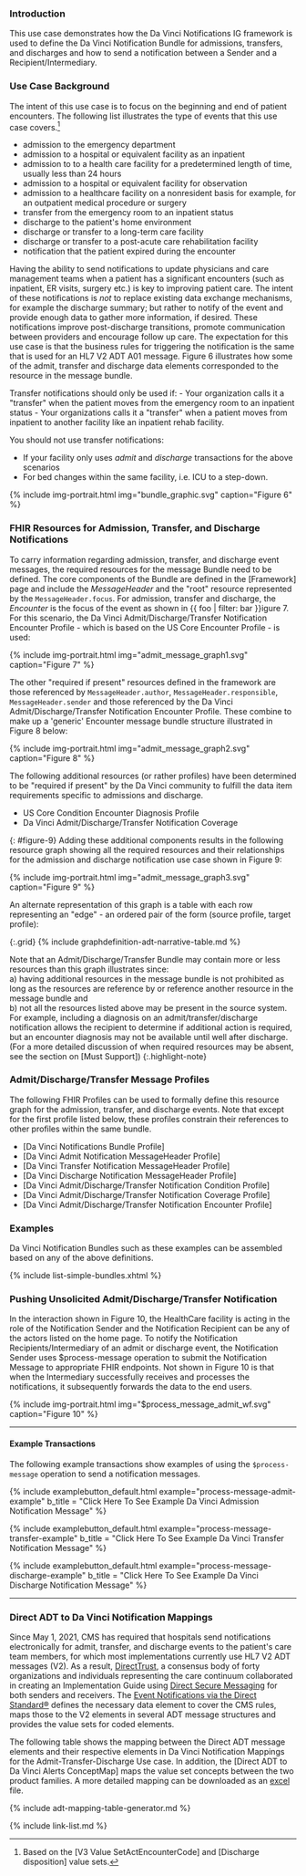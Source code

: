
###  Introduction

This use case demonstrates how the Da Vinci Notifications IG framework is used to define the Da Vinci Notification Bundle for admissions, transfers, and discharges and how to send a notification between a Sender and a Recipient/Intermediary.

### Use Case Background

The intent of this use case is to focus on the beginning and end of patient encounters.  The following list illustrates the type of events that this use case covers.[^2]

- admission to the emergency department
- admission to a hospital or equivalent facility as an inpatient
- admission to to a health care facility for a predetermined length of time, usually less than 24 hours
- admission to a hospital or equivalent facility for observation
- admission to a healthcare facility on a nonresident basis for example, for an outpatient medical procedure or surgery
- transfer from the emergency room to an inpatient status
- discharge to the patient's home environment
- discharge or transfer to a long-term care facility
- discharge or transfer to a post-acute care rehabilitation facility
- notification that the patient expired during the encounter

Having the ability to send notifications to update physicians and care management teams when a patient has a significant encounters (such as inpatient, ER visits, surgery etc.) is key to improving patient care.  The intent of these notifications is *not* to replace existing data exchange mechanisms, for example the discharge summary; but rather to notify of the event and provide enough data to gather more information, if desired. These notifications improve post-discharge transitions, promote communication between providers and encourage follow up care. The expectation for this use case is that the business rules for triggering the notification is the same that is used for an HL7 V2 ADT A01 message.  Figure 6 illustrates how some of the admit, transfer and discharge data elements corresponded to the resource in the message bundle.

<div markdown ="1" class="bg-info">
Transfer notifications should only be used if:
- Your organization calls it a "transfer" when the patient moves from the emergency room to an inpatient status
- Your organizations calls it a "transfer" when a patient moves from inpatient to another facility like an inpatient rehab facility.

You should not use transfer notifications:
- If your facility only uses *admit* and *discharge* transactions for the above scenarios
- For bed changes within the same facility, i.e. ICU to a step-down.
</div>

{% include img-portrait.html img="bundle_graphic.svg" caption="Figure 6" %}

<!--
The Provider is notified when:

- A Patient is admitted to the hospital for inpatient or emergency care
- A Patient is discharged from the hospital
- A Patient is transferred from one care unit to another
-->

### FHIR Resources for Admission, Transfer, and Discharge Notifications

To carry information regarding admission, transfer, and discharge event messages, the required resources for the message Bundle need to be defined.  The core components of the Bundle are defined in the [Framework] page and include the *MessageHeader* and the "root" resource represented by the  `MessageHeader.focus`.  For admission, transfer and discharge, the *Encounter* is the focus of the event as shown in {{ foo | filter: bar }}igure 7. For this scenario, the Da Vinci Admit/Discharge/Transfer Notification Encounter Profile - which is based on the US Core Encounter Profile - is used:

{% include img-portrait.html img="admit_message_graph1.svg" caption="Figure 7" %}

The other "required if present" resources defined in the framework are those referenced by `MessageHeader.author`, `MessageHeader.responsible`, `MessageHeader.sender` and those referenced by the Da Vinci Admit/Discharge/Transfer Notification Encounter Profile. These combine to make up a 'generic' Encounter message bundle structure illustrated in Figure 8 below:


{% include img-portrait.html img="admit_message_graph2.svg" caption="Figure 8" %}

The following additional resources (or rather profiles) have been determined to be "required if present" by the Da Vinci community to fulfill the data item requirements specific to admissions and discharge.

- US Core Condition Encounter Diagnosis Profile
- Da Vinci Admit/Discharge/Transfer Notification Coverage

{: #figure-9}
Adding these additional components results in the following resource graph showing all the required resources and their relationships for the admission and discharge notification use case shown in Figure 9:

{% include img-portrait.html img="admit_message_graph3.svg" caption="Figure 9" %}

An alternate representation of this graph is a table with each row representing an "edge" - an ordered pair of the form (source profile, target profile):

{:.grid}
{% include graphdefinition-adt-narrative-table.md %}


Note that an Admit/Discharge/Transfer Bundle may contain more or less resources than this graph illustrates since:  
a) having additional resources in the message bundle is not prohibited as long as the resources are reference by or reference another resource in the message bundle and  
b) not all the resources listed above may be present in the source system. For example, including a diagnosis on an admit/transfer/discharge notification allows the recipient to determine if additional action is required, but an encounter diagnosis may not be available until well after discharge. (For a more detailed discussion of when required resources may be absent, see the section on [Must Support])
{:.highlight-note}

### Admit/Discharge/Transfer Message Profiles

The following FHIR Profiles can be used to formally define this resource graph for the admission, transfer, and discharge events.  Note that except for the first profile listed below, these profiles constrain their references to other profiles within the same bundle.

- [Da Vinci Notifications Bundle Profile]
- [Da Vinci Admit Notification MessageHeader Profile]
- [Da Vinci Transfer Notification MessageHeader Profile]
- [Da Vinci Discharge Notification MessageHeader Profile]
- [Da Vinci Admit/Discharge/Transfer Notification Condition Profile]
- [Da Vinci Admit/Discharge/Transfer Notification Coverage Profile]
- [Da Vinci Admit/Discharge/Transfer Notification Encounter Profile]

<!--
#### MessageDefinition and GraphDefinition
{:.no_toc}

The Following MessageDefinition and GraphDefinition can be used to formally define this resource graph for the admission, transfer and discharge event:

**MessageDefinition**

{% include list-simple-messagedefinitions.xhtml %}

**GraphDefinition**

{% include list-simple-graphdefinitions.xhtml %}

-->
<!--
- \* it is questionable whether Encounter.diagnosis.condition has been implemented by the EHR vendors - need to discuss with vendors.
- \** There is no Practitioner.endpoint element and an extension may be needed to implement.
- \*** MessageDefinition is used to formally define the Message content for a given event (e.g, an inpatient admission, transfer, or discharge).  It defines the event and the focal and non focal Resources/Profiles that make up the message:
-->

### Examples

Da Vinci Notification Bundles such as these examples can be assembled based on any of the above definitions.

{% include list-simple-bundles.xhtml %}

### Pushing Unsolicited Admit/Discharge/Transfer Notification

In the interaction shown in Figure 10, the HealthCare facility is acting in the role of the Notification Sender and the Notification Recipient can be any of the actors listed on the home page.  To notify the Notification Recipients/Intermediary of an admit or discharge event, the Notification Sender uses $process-message operation to submit the Notification Message to appropriate FHIR endpoints. Not shown in Figure 10 is that when the Intermediary successfully receives and processes the notifications, it subsequently forwards the data to the end users.

{% include img-portrait.html img="$process_message_admit_wf.svg" caption="Figure 10" %}

---

#### Example Transactions

The following example transactions show examples of using the `$process-message` operation to send a notification messages.

{% include examplebutton_default.html example="process-message-admit-example" b_title = "Click Here To See Example Da Vinci Admission Notification Message" %}

{% include examplebutton_default.html example="process-message-transfer-example" b_title = "Click Here To See Example Da Vinci Transfer Notification Message" %}

{% include examplebutton_default.html example="process-message-discharge-example" b_title = "Click Here To See Example Da Vinci Discharge Notification Message" %}

---

[^2]: Based on the [V3 Value SetActEncounterCode]  and [Discharge disposition] value sets.

<div class="bg-success" markdown="1">

### Direct ADT to Da Vinci Notification Mappings

Since May 1, 2021, CMS has required that hospitals send notifications
electronically for admit, transfer, and discharge events to the patient's
care team members, for which most implementations currently use HL7 V2 ADT
messages (V2). As a result, [DirectTrust](https://directtrust.org/who-we-are),
a consensus body of forty organizations and individuals representing the
care continuum collaborated in creating an Implementation Guide
using [Direct Secure
Messaging](https://directtrust.org/what-we-do/direct-secure-messaging) for
both senders and receivers. The [Event Notifications via the Direct
Standard®](https://directtrust.org/standards/event-notifications-via-direct)
defines the necessary data element to cover the CMS rules, maps those to
the V2 elements in several ADT message structures and provides the value
sets for coded elements.

The following table shows the mapping between the Direct ADT message elements and their respective elements in Da Vinci Notification Mappings for the Admit-Transfer-Discharge Use case. In addition, the [Direct ADT to Da Vinci Alerts ConceptMap] maps the value set concepts between the two product families. A more detailed mapping can be downloaded as an [excel](tables/DirectToDaVinciMap.xlsx) file.

{% include adt-mapping-table-generator.md %}

</div><!-- new-content -->

{% include link-list.md %}
